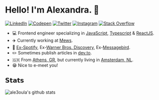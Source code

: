 
# Hello! I'm Alexandra. 👋

<p align="left">
<a href="https://www.linkedin.com/in/alexandra-barka-57075361/">
<img src="https://img.shields.io/badge/-LinkedIn-%233781da" alt="LinkedIn"/></a> 
<a href="https://codepen.io/ale3oula-the-styleful">
<img src="https://img.shields.io/badge/-Codepen-%23ff5798" alt="Codepen"/></a> 
<a href="https://www.twitter.com/aLe3ouLaa">
<img src="https://img.shields.io/badge/-Twitter-%231DA1F2" alt="Twitter" /></a> 
<a href="https://www.instagram.com/alexa.codes">
<img src="https://img.shields.io/badge/-Instagram-%23eb13a5" alt="Instagram" /></a> 
<a href="https://stackoverflow.com/users/10112268/ale3oula">
<img src="https://img.shields.io/badge/-Stack%20Overflow-%23f48024" alt="Stack Overflow" /></a> 
</p>

* 💻 Frontend engineer specializing in [JavaScript](https://www.javascript.com/), [Typescript](https://www.typescriptlang.org/) & [ReactJS](https://reactjs.org/).
* ✈️ Currently working at [Mews](https://www.mews.com).
* 🎵 [Ex-Spotify](https://www.spotify.com), Ex-[Warner Bros. Discovery](https://www.warnermedia.com/emea),  Ex-[Messagebird](https://www.messagebird.com).
* ✏️ Sometimes publish articles in [dev.to](https://dev.to/ale3oula).
* 🇬🇷 From [Athens, GR](https://www.visitgreece.gr/mainland/attica/athens/), but currently living in [Amsterdam, NL](https://www.amsterdam.nl/).
* 😁 Nice to e-meet you!

## 𝗦𝘁𝗮𝘁𝘀

![ale3oula's github stats](https://github-readme-stats.vercel.app/api?username=aLe3ouLa&show_icons=true&theme=dracula)

